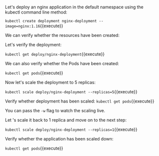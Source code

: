 Let's deploy an nginx application in the default namespace using the kubectl command line method:

`kubectl create deployment nginx-deployment --image=nginx:1.16`{{execute}}

We can verify whether the resources have been created:

Let's verify the deployment:
  
`kubectl get deploy/nginx-deployment`{{execute}} 

We can also verify whether the Pods have been created:

`kubectl get pods`{{execute}}

Now let's scale the deployment to 5 replicas:
  
`kubectl scale deploy/nginx-deployment --replicas=5`{{execute}}

Verify whether deployment has been scaled: 
`kubectl get pods`{{execute}} 

You can pass the `-w` flag to watch  the scaling live.

Let 's scale it back to 1 replica and move on to the next step:

`kubectl scale deploy/nginx-deployment --replicas=1`{{execute}}

Verify whether the application has been scaled down:
  
`kubectl get pods`{{execute}}